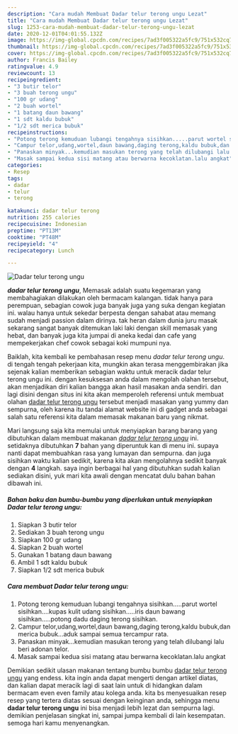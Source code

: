 ```yaml
---
description: "Cara mudah Membuat Dadar telur terong ungu Lezat"
title: "Cara mudah Membuat Dadar telur terong ungu Lezat"
slug: 1253-cara-mudah-membuat-dadar-telur-terong-ungu-lezat
date: 2020-12-01T04:01:55.132Z
image: https://img-global.cpcdn.com/recipes/7ad3f005322a5fc9/751x532cq70/dadar-telur-terong-ungu-foto-resep-utama.jpg
thumbnail: https://img-global.cpcdn.com/recipes/7ad3f005322a5fc9/751x532cq70/dadar-telur-terong-ungu-foto-resep-utama.jpg
cover: https://img-global.cpcdn.com/recipes/7ad3f005322a5fc9/751x532cq70/dadar-telur-terong-ungu-foto-resep-utama.jpg
author: Francis Bailey
ratingvalue: 4.9
reviewcount: 13
recipeingredient:
- "3 butir telor"
- "3 buah terong ungu"
- "100 gr udang"
- "2 buah wortel"
- "1 batang daun bawang"
- "1 sdt kaldu bubuk"
- "1/2 sdt merica bubuk"
recipeinstructions:
- "Potong terong kemuduan lubangi tengahnya sisihkan.....parut wortel sisihkan....kupas kulit udang sisihkan.....iris daun bawang sisihkan.....potong dadu daging terong sisihkan."
- "Campur telor,udang,wortel,daun bawang,daging terong,kaldu bubuk,dan merica bubuk...aduk sampai semua tercampur rata."
- "Panaskan minyak...kemudian masukan terong yang telah dilubangi lalu beri adonan telor."
- "Masak sampai kedua sisi matang atau berwarna kecoklatan.lalu angkat"
categories:
- Resep
tags:
- dadar
- telur
- terong

katakunci: dadar telur terong 
nutrition: 255 calories
recipecuisine: Indonesian
preptime: "PT13M"
cooktime: "PT48M"
recipeyield: "4"
recipecategory: Lunch

---
```



![Dadar telur terong ungu](https://img-global.cpcdn.com/recipes/7ad3f005322a5fc9/751x532cq70/dadar-telur-terong-ungu-foto-resep-utama.jpg)

<b><i>dadar telur terong ungu</i></b>, Memasak adalah suatu kegemaran yang membahagiakan dilakukan oleh bermacam kalangan. tidak hanya para perempuan, sebagian cowok juga banyak juga yang suka dengan kegiatan ini. walau hanya untuk sekedar berpesta dengan sahabat atau memang sudah menjadi passion dalam dirinya. tak heran dalam dunia juru masak sekarang sangat banyak ditemukan laki laki dengan skill memasak yang hebat, dan banyak juga kita jumpai di aneka kedai dan cafe yang mempekerjakan chef cowok sebagai koki mumpuni nya.



Baiklah, kita kembali ke pembahasan resep menu <i>dadar telur terong ungu</i>. di tengah tengah pekerjaan kita, mungkin akan terasa menggembirakan jika sejenak kalian memberikan sebagian waktu untuk meracik dadar telur terong ungu ini. dengan kesuksesan anda dalam mengolah olahan tersebut, akan menjadikan diri kalian bangga akan hasil masakan anda sendiri. dan lagi disini dengan situs ini kita akan memperoleh referensi untuk membuat olahan <u>dadar telur terong ungu</u> tersebut menjadi masakan yang yummy dan sempurna, oleh karena itu tandai alamat website ini di gadget anda sebagai salah satu referensi kita dalam memasak makanan baru yang nikmat.


Mari langsung saja kita memulai untuk menyiapkan barang barang yang dibutuhkan dalam membuat makanan <u><i>dadar telur terong ungu</i></u> ini. setidaknya dibutuhkan <b>7</b> bahan yang diperuntuk kan di menu ini. supaya nanti dapat membuahkan rasa yang lumayan dan sempurna. dan juga sisihkan waktu kalian sedikit, karena kita akan mengolahnya sedikit banyak dengan <b>4</b> langkah. saya ingin berbagai hal yang dibutuhkan sudah kalian sediakan disini, yuk mari kita awali dengan mencatat dulu bahan bahan dibawah ini.

<!--inarticleads1-->

##### Bahan baku dan bumbu-bumbu yang diperlukan untuk menyiapkan Dadar telur terong ungu:

1. Siapkan 3 butir telor
1. Sediakan 3 buah terong ungu
1. Siapkan 100 gr udang
1. Siapkan 2 buah wortel
1. Gunakan 1 batang daun bawang
1. Ambil 1 sdt kaldu bubuk
1. Siapkan 1/2 sdt merica bubuk




<!--inarticleads2-->

##### Cara membuat Dadar telur terong ungu:

1. Potong terong kemuduan lubangi tengahnya sisihkan.....parut wortel sisihkan....kupas kulit udang sisihkan.....iris daun bawang sisihkan.....potong dadu daging terong sisihkan.
1. Campur telor,udang,wortel,daun bawang,daging terong,kaldu bubuk,dan merica bubuk...aduk sampai semua tercampur rata.
1. Panaskan minyak...kemudian masukan terong yang telah dilubangi lalu beri adonan telor.
1. Masak sampai kedua sisi matang atau berwarna kecoklatan.lalu angkat




Demikian sedikit ulasan makanan tentang bumbu bumbu <u>dadar telur terong ungu</u> yang endess. kita ingin anda dapat mengerti dengan artikel diatas, dan kalian dapat meracik lagi di saat lain untuk di hidangkan dalam bermacam even even family atau kolega anda. kita bs menyesuaikan resep resep yang tertera diatas sesuai dengan keinginan anda, sehingga menu <b>dadar telur terong ungu</b> ini bisa menjadi lebih lezat dan sempurna lagi. demikian penjelasan singkat ini, sampai jumpa kembali di lain kesempatan. semoga hari kamu menyenangkan.

